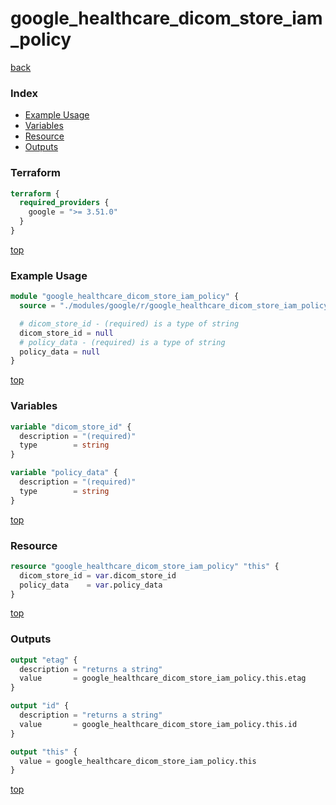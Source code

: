 # google_healthcare_dicom_store_iam_policy

[back](../google.md)

### Index

- [Example Usage](#example-usage)
- [Variables](#variables)
- [Resource](#resource)
- [Outputs](#outputs)

### Terraform

```terraform
terraform {
  required_providers {
    google = ">= 3.51.0"
  }
}
```

[top](#index)

### Example Usage

```terraform
module "google_healthcare_dicom_store_iam_policy" {
  source = "./modules/google/r/google_healthcare_dicom_store_iam_policy"

  # dicom_store_id - (required) is a type of string
  dicom_store_id = null
  # policy_data - (required) is a type of string
  policy_data = null
}
```

[top](#index)

### Variables

```terraform
variable "dicom_store_id" {
  description = "(required)"
  type        = string
}

variable "policy_data" {
  description = "(required)"
  type        = string
}
```

[top](#index)

### Resource

```terraform
resource "google_healthcare_dicom_store_iam_policy" "this" {
  dicom_store_id = var.dicom_store_id
  policy_data    = var.policy_data
}
```

[top](#index)

### Outputs

```terraform
output "etag" {
  description = "returns a string"
  value       = google_healthcare_dicom_store_iam_policy.this.etag
}

output "id" {
  description = "returns a string"
  value       = google_healthcare_dicom_store_iam_policy.this.id
}

output "this" {
  value = google_healthcare_dicom_store_iam_policy.this
}
```

[top](#index)